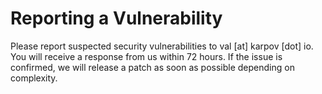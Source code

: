 # Reporting a Vulnerability
Please report suspected security vulnerabilities to val [at] karpov [dot] io.
You will receive a response from us within 72 hours.
If the issue is confirmed, we will release a patch as soon as possible depending on complexity.
